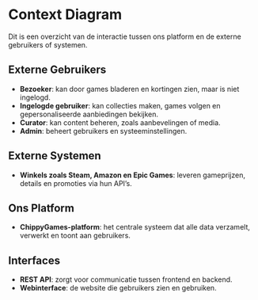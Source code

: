 # Context Diagram

Dit is een overzicht van de interactie tussen ons platform en de externe gebruikers of systemen.

## Externe Gebruikers

- **Bezoeker**: kan door games bladeren en kortingen zien, maar is niet ingelogd.
- **Ingelogde gebruiker**: kan collecties maken, games volgen en gepersonaliseerde aanbiedingen bekijken.
- **Curator**: kan content beheren, zoals aanbevelingen of media.
- **Admin**: beheert gebruikers en systeeminstellingen.

## Externe Systemen

- **Winkels zoals Steam, Amazon en Epic Games**: leveren gameprijzen, details en promoties via hun API’s.

## Ons Platform

- **ChippyGames-platform**: het centrale systeem dat alle data verzamelt, verwerkt en toont aan gebruikers.

## Interfaces

- **REST API**: zorgt voor communicatie tussen frontend en backend.
- **Webinterface**: de website die gebruikers zien en gebruiken.
